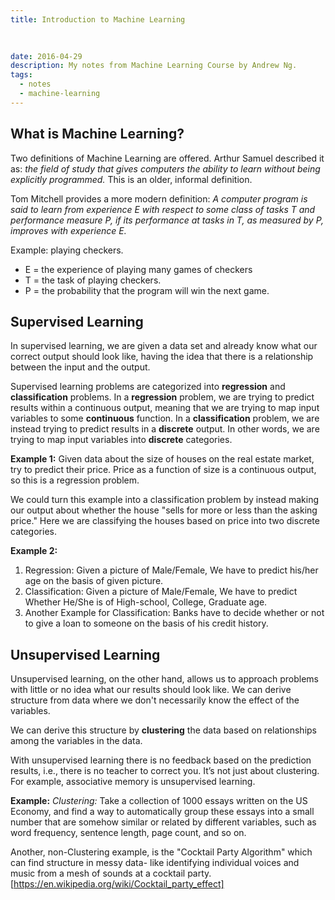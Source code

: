 ```yaml
---
title: Introduction to Machine Learning

  
  
date: 2016-04-29
description: My notes from Machine Learning Course by Andrew Ng.
tags:
  - notes
  - machine-learning
---
```


## What is Machine Learning?

Two definitions of Machine Learning are offered. Arthur Samuel described it as: _the field of study that gives computers the ability to learn without being explicitly programmed._ This is an older, informal definition.

Tom Mitchell provides a more modern definition: _A computer program is said to learn from experience E with respect to some class of tasks T and performance measure P, if its performance at tasks in T, as measured by P, improves with experience E._

Example: playing checkers.

- E = the experience of playing many games of checkers
- T = the task of playing checkers.
- P = the probability that the program will win the next game.

## Supervised Learning

In supervised learning, we are given a data set and already know what our correct output should look like, having the idea that there is a relationship between the input and the output.

Supervised learning problems are categorized into **regression** and **classification** problems. In a **regression** problem, we are trying to predict results within a continuous output, meaning that we are trying to map input variables to some **continuous** function. In a **classification** problem, we are instead trying to predict results in a **discrete** output. In other words, we are trying to map input variables into **discrete** categories.

**Example 1:**
Given data about the size of houses on the real estate market, try to predict their price. Price as a function of size is a continuous output, so this is a regression problem.

We could turn this example into a classification problem by instead making our output about whether the house "sells for more or less than the asking price." Here we are classifying the houses based on price into two discrete categories.

**Example 2:**

1. Regression: Given a picture of Male/Female, We have to predict his/her age on the basis of given picture.
2. Classification: Given a picture of Male/Female, We have to predict Whether He/She is of High-school, College, Graduate age.
3. Another Example for Classification: Banks have to decide whether or not to give a loan to someone on the basis of his credit history.

## Unsupervised Learning

Unsupervised learning, on the other hand, allows us to approach problems with little or no idea what our results should look like. We can derive structure from data where we don't necessarily know the effect of the variables.

We can derive this structure by **clustering** the data based on relationships among the variables in the data.

With unsupervised learning there is no feedback based on the prediction results, i.e., there is no teacher to correct you. It’s not just about clustering. For example, associative memory is unsupervised learning.

**Example:**
_Clustering:_ Take a collection of 1000 essays written on the US Economy, and find a way to automatically group these essays into a small number that are somehow similar or related by different variables, such as word frequency, sentence length, page count, and so on.

Another, non-Clustering example, is the "Cocktail Party Algorithm" which can find structure in messy data- like identifying individual voices and music from a mesh of sounds at a cocktail party.[https://en.wikipedia.org/wiki/Cocktail_party_effect]

